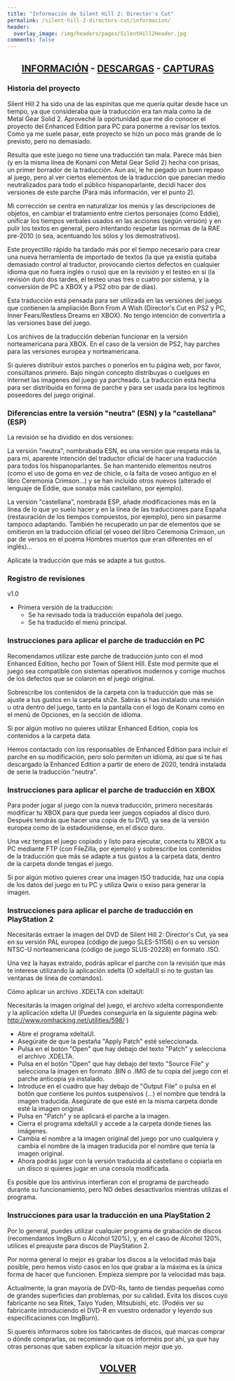 ```yaml
---
title: "Información de Silent Hill 2: Director's Cut"
permalink: /silent-hill-2-directors-cut/informacion/
header:
  overlay_image: /img/headers/pages/SilentHill2Header.jpg
comments: false
---
```

<h2 style="text-align: center;"><strong><a href="/silent-hill-2-directors-cut/informacion/">INFORMACIÓN</a> - <a href="/silent-hill-2-directors-cut/descargar/">DESCARGAS</a> - <a href="/silent-hill-2-directors-cut/capturas/">CAPTURAS</a></strong></h2>

### Historia del proyecto

Silent Hill 2 ha sido una de las espinitas que me quería quitar desde hace 
un tiempo, ya que consideraba que la traducción era tan mala como la de 
Metal Gear Solid 2. Aproveché la oportunidad que me dio conocer el proyecto 
del Enhanced Edition para PC para ponerme a revisar los textos. Como ya me 
suele pasar, este proyecto se hizo un poco más grande de lo previsto, pero 
no demasiado.

Resulta que este juego no tiene una traducción tan mala. Parece más bien (y 
en la misma línea de Konami con Metal Gear Solid 2) hecha con prisas, un 
primer borrador de la traducción. Aun así, le he pegado un buen repaso al 
juego, pero al ver ciertos elementos de la traducción que parecían medio 
neutralizados para todo el público hispanoparlante, decidí hacer dos 
versiones de este parche (Para más información, ver el punto 2).

Mi corrección se centra en naturalizar los menús y las descripciones de 
objetos, en cambiar el tratamiento entre ciertos personajes (como Eddie), 
unificar los tiempos verbales usados en las acciones (según versión) y en 
pulir los textos en general, pero intentando respetar las normas de la RAE 
pre-2010 (o sea, acentuando los sólos y los demostrativos).

Este proyectillo rápido ha tardado más por el tiempo necesario para crear 
una nueva herramienta de importado de textos (la que ya existía quitaba 
demasiado control al traductor, provocando ciertos defectos en cualquier 
idioma que no fuera inglés o ruso) que en la revisión y el testeo en sí 
(la revisión duró dos tardes, el testeo unas tres o cuatro por sistema, 
y la conversión de PC a XBOX y a PS2 otro par de días).

Esta traducción está pensada para ser utilizada en las versiones del juego 
que contienen la ampliación Born From A Wish (Director's Cut en PS2 y PC, 
Inner Fears/Restless Dreams en XBOX). No tengo intención de convertirla a 
las versiones base del juego.

Los archivos de la traducción deberían funcionar en la versión 
norteamericana para XBOX. En el caso de la versión de PS2, hay parches para 
las versiones europea y norteamericana.

Si quieres distribuir estos parches o ponerlos en tu página web, por favor, 
consúltanos primero. Bajo ningún concepto distribuyas o cuelgues en internet 
las imagenes del juego ya parcheado. La traducción está hecha para ser 
distribuida en forma de parche y para ser usada para los legitimos 
poseedores del juego original.

### Diferencias entre la versión "neutra" (ESN) y la "castellana" (ESP)

La revisión se ha dividido en dos versiones:

La versión "neutra", nombrabada ESN, es una versión que respeta más la, para 
mí, aparente intención del traductor oficial de hacer una traducción para 
todos los hispanoparlantes. Se han mantenido elementos neutros (como el uso 
de goma en vez de chicle, o la falta de voseo antiguo en el libro Ceremonia
Crimson...) y se han incluido otros nuevos (alterado el lenguaje de Eddie, 
que sonaba más castellano, por ejemplo).

La versión "castellana", nombrada ESP, añade modificaciones más en la línea 
de lo que yo suelo hacer y en la línea de las traducciones para España 
(restauración de los tiempos compuestos, por ejemplo), pero sin pasarme 
tampoco adaptando. También he recuperado un par de elementos que se 
omitieron en la traducción oficial (el voseo del libro Ceremonia Crimson, 
un par de versos en el poema Hombres muertos que eran diferentes en el 
inglés)...

Aplícate la traducción que más se adapte a tus gustos.

### Registro de revisiones
v1.0
- Primera versión de la traducción:  
  - Se ha revisado toda la traducción española del juego.  
  - Se ha traducido el menú principal.

### Instrucciones para aplicar el parche de traducción en PC

Recomendamos utilizar este parche de traducción junto con el mod Enhanced 
Edition, hecho por Town of Silent Hill. Este mod permite que el juego sea 
compatible con sistemas operativos modernos y corrige muchos de los defectos 
que se colaron en el juego original.

Sobrescribe los contenidos de la carpeta con la traducción que más se ajuste 
a tus gustos en la carpeta sh2e. Sabrás si has instalado una revisión u otra 
dentro del juego, tanto en la pantalla con el logo de Konami como en el menú 
de Opciones, en la sección de idioma.

Si por algún motivo no quieres utilizar Enhanced Edition, copia los 
contenidos a la carpeta data.

Hemos contactado con los responsables de Enhanced Edition para incluir el 
parche en su modificación, pero solo permiten un idioma, así que si te has 
descargado la Enhanced Edition a partir de enero de 2020, tendrá instalada 
de serie la traducción "neutra".

### Instrucciones para aplicar el parche de traducción en XBOX

Para poder jugar al juego con la nueva traducción, primero necesitarás 
modificar tu XBOX para que pueda leer juegos copiados al disco duro. Después 
tendrás que hacer una copia de tu DVD, ya sea de la versión europea como de 
la estadounidense, en el disco duro.

Una vez tengas el juego copiado y listo para ejecutar, conecta tu XBOX a tu 
PC mediante FTP (con FileZilla, por ejemplo) y sobrescribe los contenidos de 
la traducción que más se adapte a tus gustos a la carpeta data, dentro de la 
carpeta donde tengas el juego.

Si por algún motivo quieres crear una imagen ISO traducida, haz una copia 
de los datos del juego en tu PC y utiliza Qwix o exiso para generar la 
imagen.

### Instrucciones para aplicar el parche de traducción en PlayStation 2

Necesitarás extraer la imagen del DVD de Silent Hill 2: Director's Cut, ya 
sea en su versión PAL europea (código de juego SLES-51156) o en su versión 
NTSC-U norteamericana (código de juego SLUS-20228) en formato .ISO.

Una vez la hayas extraído, podrás aplicar el parche con la revisión que 
más te interese utilizando la aplicación xdelta (O xdeltaUI si no te gustan 
las ventanas de línea de comandos).

Cómo aplicar un archivo .XDELTA con xdeltaUI:

Necesitarás la imagen original del juego, el archivo xdelta 
correspondiente y la aplicación xdelta UI (Puedes conseguirla en la 
siguiente página web: http://www.romhacking.net/utilities/598/ )

 - Abre el programa xdeltaUI.
 - Asegúrate de que la pestaña "Apply Patch" esté seleccionada.
 - Pulsa en el botón "Open" que hay debajo del texto "Patch" y selecciona el 
   archivo .XDELTA.
 - Pulsa en el botón "Open" que hay debajo del texto "Source File" y 
   selecciona la imagen en formato .BIN o .IMG de tu copia del juego con el 
   parche anticopia ya instalado.
 - Introduce en el cuadro que hay debajo de "Output File" o pulsa en el 
   botón que contiene los puntos suspensivos (...) el nombre que tendrá la 
   imagen traducida. Asegúrate de que esté en la misma carpeta donde esté la 
   imagen original.
 - Pulsa en "Patch" y se aplicará el parche a la imagen.
 - Cierra el programa xdeltaUI y accede a la carpeta donde tienes las 
   imágenes.
 - Cambia el nombre a la imagen original del juego por uno cualquiera y 
   cambia el nombre de la imagen traducida por el nombre que tenía la imagen 
   original.
 - Ahora podrás jugar con la versión traducida al castellano o copiarla en 
   un disco si quieres jugar en una consola modificada.

Es posible que los antivirus interfieran con el programa de parcheado 
durante su funcionamiento, pero NO debes desactivarlos mientras utilizas el 
programa.

### Instrucciones para usar la traducción en una PlayStation 2

Por lo general, puedes utilizar cualquier programa de grabación de discos 
(recomendamos ImgBurn o Alcohol 120%), y, en el caso de Alcohol 120%, 
utilices el preajuste para discos de PlayStation 2.

Por norma general lo mejor es grabar los discos a la velocidad más baja 
posible, pero hemos visto casos en los que grabar a la máxima es la única 
forma de hacer que funcionen. Empieza siempre por la velocidad más baja.

Actualmente, la gran mayoría de DVD-Rs, tanto de tiendas pequeñas como de 
grandes superficies dan problemas, por su calidad. Evita los discos cuyo 
fabricante no sea Ritek, Taiyo Yuden, Mitsubishi, etc. (Podéis ver su 
fabricante introduciendo el DVD-R en vuestro ordenador y leyendo sus 
especificaciones con ImgBurn).

Si queréis informaros sobre los fabricantes de discos, qué marcas comprar o 
dónde comprarlas, os recomiendo que os informéis por ahí, ya que hay otras 
personas que saben explicar la situación mejor que yo.


<h2 style="text-align: center;"><a href="/silent-hill-2-directors-cut/"><strong>VOLVER</strong></a></h2>



